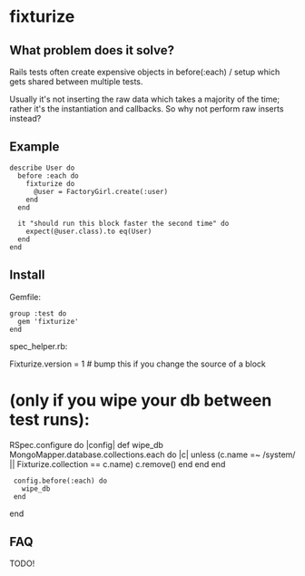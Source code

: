 
# fixturize

## What problem does it solve?

  Rails tests often create expensive objects in before(:each) / setup
  which gets shared between multiple tests.

  Usually it's not inserting the raw data which takes a majority of the time;
  rather it's the instantiation and callbacks.  So why not perform raw inserts instead?

## Example

    describe User do
      before :each do
        fixturize do
          @user = FactoryGirl.create(:user)
        end
      end

      it "should run this block faster the second time" do
        expect(@user.class).to eq(User)
      end
    end

## Install

Gemfile:

    group :test do
      gem 'fixturize'
    end

spec_helper.rb:

   Fixturize.version = 1 # bump this if you change the source of a block

   # (only if you wipe your db between test runs):
   RSpec.configure do |config|
     def wipe_db
       MongoMapper.database.collections.each do |c|
         unless (c.name =~ /system/ || Fixturize.collection == c.name)
           c.remove()
         end
       end
     end

     config.before(:each) do
       wipe_db
     end
   end

## FAQ

TODO!
